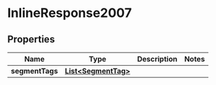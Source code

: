

# InlineResponse2007


## Properties

Name | Type | Description | Notes
------------ | ------------- | ------------- | -------------
**segmentTags** | [**List&lt;SegmentTag&gt;**](SegmentTag.md) |  | 



